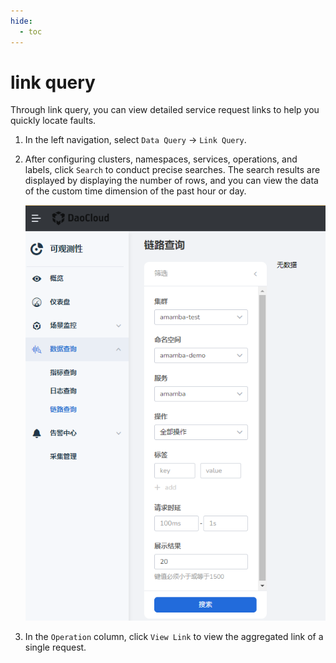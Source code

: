 ```yaml
---
hide:
  - toc
---
```


# link query

Through link query, you can view detailed service request links to help you quickly locate faults.

1. In the left navigation, select `Data Query` -> `Link Query`.

2. After configuring clusters, namespaces, services, operations, and labels, click `Search` to conduct precise searches. The search results are displayed by displaying the number of rows, and you can view the data of the custom time dimension of the past hour or day.

    ![](../../images/traceq01.png)

3. In the `Operation` column, click `View Link` to view the aggregated link of a single request.

<!-- The content of this page will be added later. -->